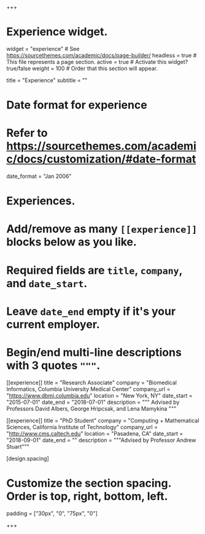 +++
# Experience widget.
widget = "experience"  # See https://sourcethemes.com/academic/docs/page-builder/
headless = true  # This file represents a page section.
active = true  # Activate this widget? true/false
weight = 100  # Order that this section will appear.

title = "Experience"
subtitle = ""

# Date format for experience
#   Refer to https://sourcethemes.com/academic/docs/customization/#date-format
date_format = "Jan 2006"

# Experiences.
#   Add/remove as many `[[experience]]` blocks below as you like.
#   Required fields are `title`, `company`, and `date_start`.
#   Leave `date_end` empty if it's your current employer.
#   Begin/end multi-line descriptions with 3 quotes `"""`.
[[experience]]
  title = "Research Associate"
  company = "Biomedical Informatics, Columbia University Medical Center"
  company_url = "https://www.dbmi.columbia.edu"
  location = "New York, NY"
  date_start = "2015-07-01"
  date_end = "2018-07-01"
  description = """
  Advised by Professors David Albers, George Hripcsak, and Lena Mamykina
  """

[[experience]]
  title = "PhD Student"
  company = "Computing + Mathematical Sciences, California Institute of Technology"
  company_url = "http://www.cms.caltech.edu"
  location = "Pasadena, CA"
  date_start = "2018-09-01"
  date_end = ""
  description = """Advised by Professor Andrew Stuart"""


[design.spacing]
  # Customize the section spacing. Order is top, right, bottom, left.
  padding = ["30px", "0", "75px", "0"]

+++
